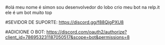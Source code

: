 #olá meu nome é simon sou desenvolvedor do lobo 
crio meu bot na relp.it
ele é um bot muito top 


#SEVIDOR DE SUPORTE:
https://discord.gg/f88QjgPXU8


#ADICIONE O BOT:
https://discord.com/oauth2/authorize?client_id=786953231187050517&scope=bot&permissions=8
